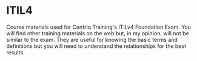 # ITIL4
Course materials used for Centriq Training's ITILv4 Foundation Exam.
You will find other training materials on the web but, in my opinion, will not be similar to the exam. They are useful for knowing the basic terms and definitions but you will need to understand the relationships for the best results.